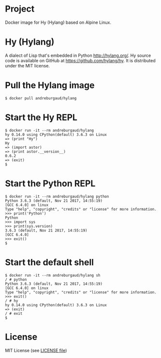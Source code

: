 # Project

Docker image for Hy (Hylang) based on Alpine Linux.

# Hy (Hylang)

A dialect of Lisp that's embedded in Python http://hylang.org/. Hy source code
is available on GitHub at https://github.com/hylang/hy. It is distributed under
the MIT license.

# Pull the Hylang image

```
$ docker pull andreburgaud/hylang
```

# Start the Hy REPL

```
$ docker run -it --rm andreburgaud/hylang
hy 0.14.0 using CPython(default) 3.6.3 on Linux
=> (print "Hy")
Hy
=> (import astor)
=> (print astor.__version__)
0.6.2
=> (exit)
$
```

# Start the Python REPL

```
$ docker run -it --rm andreburgaud/hylang python
Python 3.6.3 (default, Nov 21 2017, 14:55:19)
[GCC 6.4.0] on linux
Type "help", "copyright", "credits" or "license" for more information.
>>> print('Python')
Python
>>> import sys
>>> print(sys.version)
3.6.3 (default, Nov 21 2017, 14:55:19)
[GCC 6.4.0]
>>> exit()
$
```

# Start the default shell

```
$ docker run -it --rm andreburgaud/hylang sh
/ # python
Python 3.6.3 (default, Nov 21 2017, 14:55:19)
[GCC 6.4.0] on linux
Type "help", "copyright", "credits" or "license" for more information.
>>> exit()
/ # hy
hy 0.14.0 using CPython(default) 3.6.3 on Linux
=> (exit)
/ # exit
$
```

# License

MIT License (see [LICENSE file](LICENSE.md))
